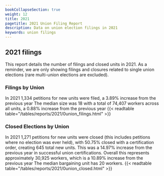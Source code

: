```yaml
---
bookCollapseSection: true
weight: 12
title: 2021
pagetitle: 2021 Union Filing Report
description: Data on union election filings in 2021
keywords: union filings
---
```


## 2021 filings

This report details the number of filings and closed units in 2021. As a reminder, we are only showing filings and closures related to single union elections (rare multi-union elections are excluded).

### Filings by Union
In 2021 1,334 petitions for new units were filed, a 3.89% increase from the previous year The median size was 18 with a total of 74,407 workers across all units, a 0.88% increase from the previous year
{{< readtable table="/tables/reports/2021/0union_filings.html" >}}

### Closed Elections by Union
In 2021 1,271 petitions for new units were closed (this includes petitions where no election was ever held), with 50.75% closed with a certification order, creating 645 total new units. This was a 14.97% increase from the previous year in successful union certifications. Overall this represents approximately 30,925 workers, which is a 10.89% increase from the previous year The median bargaining unit has 20 workers.
{{< readtable table="/tables/reports/2021/0union_closed.html" >}}
